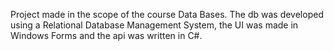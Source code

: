 Project made in the scope of the course Data Bases. The db was developed using a Relational Database Management System, the UI was made in Windows Forms and the api was written in C#.
